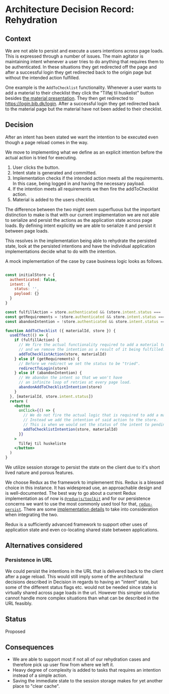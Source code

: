 # Architecture Decision Record: Rehydration

## Context

We are not able to persist and execute a users intentions across page loads.
This is expressed through a number of issues. The main agitator
is maintaining intent whenever a user tries to do anything that requires them to be
authenticated. In these situations they get redirected off the page and after a successful login they get redirected
back to the origin page but without the intended action fulfilled.

One example is the `AddToChecklist` functionality. Whenever a user wants to add a material to
their checklist they click the "Tilføj til huskelist" button besides [the material presentation](https://genbib.dk/ting/object/870970-basis%3A54871910).
They then get redirected to https://login.bib.dk/login.
After a successful login they get redirected back to the material page but the material have not been
added to their checklist.

## Decision

After an intent has been stated we want the intention to be executed even though a page reload comes in the way.

We move to implementing what we define as an explicit intention before the actual action is tried for executing.

1. User clicks the button.
2. Intent state is generated and committed.
3. Implementation checks if the intended action meets all the requirements. In this case, being logged in and having the necessary payload.
4. If the intention meets all requirements we then fire the addToChecklist action.
5. Material is added to the users checklist.

The difference between the two might seem superfluous but the important distinction to make is that with our current implementation we are not able to serialize and persist the actions as the application state across page loads. By defining intent explicitly we are able to serialize it and persist it between page loads.

This resolves in the implementation being able to rehydrate the persisted state, look at the persisted intentions and have the individual application
implementations decide what to do with the intention.

A mock implementation of the case by case business logic looks as follows.

```jsx

const initialStore = {
  authenticated: false,
  intent: {
    status: '',
    payload: {}
  }
}

const fulfillAction = store.authenticated && (store.intent.status === 'pending' || store.intent.status === 'tried')
const getRequirements = !store.authenticated && store.intent.status === 'pending'
const abandonIntention = !store.authenticated && store.intent.status === 'tried'

function AddToChecklist ({ materialId, store }) {
  useEffect(() => {
    if (fulfillAction) {
      // We fire the actual functionality required to add a material to the checklist
      // and we remove the intention as a result of it being fulfilled.
      addToChecklistAction(store, materialId)
    } else if (getRequirements) {
      // Before we redirect we set the status to be "tried".
      redirectToLogin(store)
    } else if (abandonIntention) {
      // We abandon the intent so that we won't have
      // an infinite loop of retries at every page load.
      abandonAddToChecklistIntention(store)
    }
  }, [materialId, store.intent.status])
  return (
    <button
      onClick={() => {
        // We do not fire the actual logic that is required to add a material to the checklist.
        // Instead we add the intention of said action to the store.
        // This is when we would set the status of the intent to pending and provide the payload.
        addToChecklistIntention(store, materialId)
      }}
    >
      Tilføj til huskeliste
    </button>
  )
}
```

We utilize session storage to persist the state on the client due to it's short lived nature and porous features.

We choose Redux as the framework to implemenent this. Redux is a blessed choice in this instance. It has widespread use, an approachable design and is well-documented.
The best way to go about a current Redux implementation as of now is [`@reduxjs/toolkit`](https://redux-toolkit.js.org/) and for our persistence concerns we want to use the most commonly used tool for that, [`redux-persist`](https://github.com/rt2zz/redux-persist).
There are some [implementation details](https://redux-toolkit.js.org/usage/usage-guide#use-with-redux-persist) to take into consideration when integrating the two.

Redux is a sufficiently advanced framework to support other uses of application state and even co-locating shared state between applications.

## Alternatives considered

### Persistence in URL
We could persist the intentions in the URL that is delivered back to the client
after a page reload. This would still imply some of the architectural decisions described in Decision in regards to having an "intent" state,
but some of the different status flags etc. would not be needed since state is virtually shared across page loads in the url.
However this simpler solution cannot handle more complex situations than what can be described in the URL feasibly.
## Status

Proposed

## Consequences

- We are able to support most if not all of our rehydration cases and therefore pick up user flow from where we left it.
- Heavy degree of complexity is added to tasks that requires an intention instead of a simple action.
- Saving the immediate state to the session storage makes for yet another place to "clear cache".
